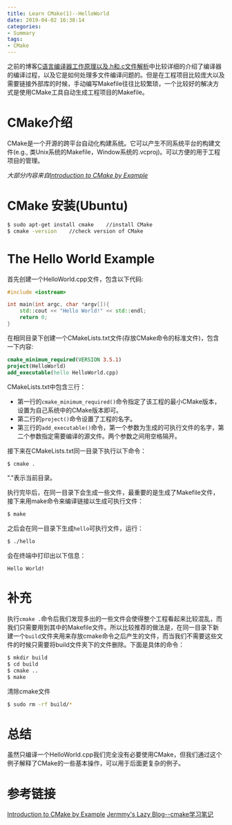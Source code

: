 ```yaml
---
title: Learn CMake(1)--HelloWorld
date: 2019-04-02 16:38:14
categories:
- Summary
tags:
- CMake
---
```

之前的博客[C语言编译器工作原理以及.h和.c文件解析](https://ain-crad.github.io/2018/12/02/C%E8%AF%AD%E8%A8%80%E7%BC%96%E8%AF%91%E8%BF%9E%E6%8E%A5%E8%BF%87%E7%A8%8B%E4%BB%A5%E5%8F%8A-h%E5%92%8C-c%E6%96%87%E4%BB%B6%E8%A7%A3%E6%9E%90/)中比较详细的介绍了编译器的编译过程，以及它是如何处理多文件编译问题的。但是在工程项目比较庞大以及需要链接外部库的时候，手动编写Makefile往往比较繁琐，一个比较好的解决方式是使用CMake工具自动生成工程项目的Makefile。
<!--more-->
# CMake介绍
CMake是一个开源的跨平台自动化构建系统。它可以产生不同系统平台的构建文件(e.g., 类Unix系统的Makefile，Window系统的.vcproj)。可以方便的用于工程项目的管理。

*大部分内容来自[Introduction to CMake by Example](http://derekmolloy.ie/hello-world-introductions-to-cmake/)*

# CMake 安装(Ubuntu)
```bash
$ sudo apt-get install cmake    //install CMake
$ cmake -version    //check version of CMake
```

# The Hello World Example
首先创建一个HelloWorld.cpp文件，包含以下代码:
```c++
#include <iostream>

int main(int argc, char *argv[]){
    std::cout << "Hello World!" << std::endl;
    return 0;
}
```
在相同目录下创建一个CMakeLists.txt文件(存放CMake命令的标准文件)，包含一下内容:
```cmake
cmake_minimum_required(VERSION 3.5.1)
project(HelloWorld)
add_executable(hello HelloWorld.cpp)
```
CMakeLists.txt中包含三行：
- 第一行的``cmake_minimum_required()``命令指定了该工程的最小CMake版本，设置为自己系统中的CMake版本即可。
- 第二行的``project()``命令设置了工程的名字。
- 第三行的``add_executable()``命令，第一个参数为生成的可执行文件的名字，第二个参数指定需要编译的源文件。两个参数之间用空格隔开。

接下来在CMakeLists.txt同一目录下执行以下命令：
```bash
$ cmake .
```
"."表示当前目录。

执行完毕后，在同一目录下会生成一些文件，最重要的是生成了Makefile文件，接下来用make命令来编译链接以生成可执行文件：
```bash
$ make
```
之后会在同一目录下生成``hello``可执行文件，运行：
```bash
$ ./hello
```
会在终端中打印出以下信息：
```
Hello World!
```

# 补充
执行``cmake .``命令后我们发现多出的一些文件会使得整个工程看起来比较混乱，而我们只需要用到其中的Makefile文件。所以比较推荐的做法是，在同一目录下新建一个``build``文件夹用来存放cmake命令之后产生的文件，而当我们不需要这些文件的时候只需要将build文件夹下的文件删除。下面是具体的命令：
```bash
$ mkdir build
$ cd build
$ cmake ..
$ make
```
清除cmake文件
```bash
$ sudo rm -rf build/*
```

# 总结
虽然只编译一个HelloWorld.cpp我们完全没有必要使用CMake，但我们通过这个例子解释了CMake的一些基本操作，可以用于后面更复杂的例子。

# 参考链接
[Introduction to CMake by Example](http://derekmolloy.ie/hello-world-introductions-to-cmake/)
[Jermmy's Lazy Blog--cmake学习笔记](http://jermmy.xyz/2017/04/25/2017-4-25-learn-cmake-1/)